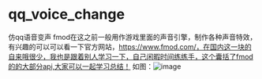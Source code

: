 # qq_voice_change
仿qq语音变声
fmod在这之前一般用作游戏里面的声音引擎，制作各种声音特效，有兴趣的可以可以看一下官方网站，https://www.fmod.com/，在国内这一块的自来哦很少，我也是跟着别人学习一下，自己闲暇时间练练手，这个囊括了fmod的的大部分api,大家可以一起学习总结！
如图：![image](https://github.com/ambitious09/qq_voice_change/qq.png)
